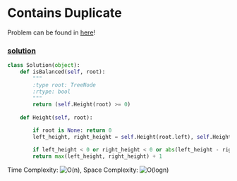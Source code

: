 # Contains Duplicate

Problem can be found in [here](https://leetcode.com/problems/balanced-binary-tree/)!

### [solution](/BinaryTree/110-BalancedBinaryTree/solution.py)

```python
class Solution(object):
    def isBalanced(self, root):
        """
        :type root: TreeNode
        :rtype: bool
        """
        return (self.Height(root) >= 0)
        
    def Height(self, root):

        if root is None: return 0
        left_height, right_height = self.Height(root.left), self.Height(root.right)

        if left_height < 0 or right_height < 0 or abs(left_height - right_height) > 1: return -1
        return max(left_height, right_height) + 1
```

Time Complexity: ![O(n)](<https://latex.codecogs.com/svg.image?\inline&space;O(n)>), Space Complexity: ![O(logn)](<https://latex.codecogs.com/svg.image?\inline&space;O(logn)>)